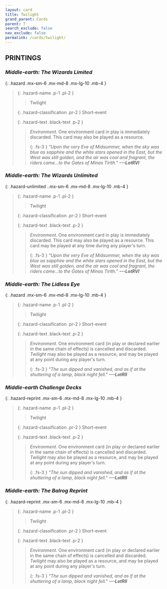 ```yaml
---
layout: card
title: Twilight
grand_parent: Cards
parent: T
search_exclude: false
nav_exclude: false
permalink: /cards/twilight/
---
```


## PRINTINGS


### _Middle-earth: The Wizards Limited_

{: .hazard .mx-sm-6 .mx-md-8 .mx-lg-10 .mb-4 }
> {: .hazard-name .p-1 .pl-2 }
> > <div class="hazard-mp"></div>
> > <div class="card-name">Twilight</div>
>
> {: .hazard-classification .pr-2 }
> Short-event
>
> {: .hazard-text .black-text .p-2 }
> > _Environment._ One environment card in play is immediately discarded. This card may also be played as a resource. 
> > 
> > {: .fs-3 } 
> > _“Upon the very Eve of Midsummer, when the sky was blue as sapphire and the white stars opened in the East, but the West was still golden, and the air was cool and fragrant, the riders came...to the Gates of Minas Tirith."_ ***---&#65279;LotRVI*** 
>

### _Middle-earth: The Wizards Unlimited_

{: .hazard-unlimited ..mx-sm-6 .mx-md-8 .mx-lg-10 .mb-4 }
> {: .hazard-name .p-1 .pl-2 }
> > <div class="hazard-mp"></div>
> > <div class="card-name">Twilight</div>
>
> {: .hazard-classification .pr-2 }
> Short-event
>
> {: .hazard-text .black-text .p-2 }
> > _Environment._ One environment card in play is immediately discarded. This card may also be played as a resource. This card may be played at any time during any player's turn. 
> > 
> > {: .fs-3 } 
> > _“Upon the very Eve of Midsummer, when the sky was blue as sapphire and the white stars opened in the East, but the West was still golden, and the air was cool and fragrant, the riders came...to the Gates of Minas Tirith."_ ***---&#65279;LotRVI*** 
>

### _Middle-earth: The Lidless Eye_

{: .hazard .mx-sm-6 .mx-md-8 .mx-lg-10 .mb-4 }
> {: .hazard-name .p-1 .pl-2 }
> > <div class="hazard-mp"></div>
> > <div class="card-name">Twilight</div>
>
> {: .hazard-classification .pr-2 }
> Short-event
>
> {: .hazard-text .black-text .p-2 }
> > _Environment._ One environment card (in play or declared earlier in the same chain of effects) is cancelled and discarded. _Twilight_ may also be played as a resource, and may be played at any point during any player's turn. 
> > 
> > {: .fs-3 } 
> > _“The sun dipped and vanished, and as if at the shuttering of a lamp, black night fell."_ ***---&#65279;LotRII*** 
>

### _Middle-earth Challenge Decks_

{: .hazard-reprint .mx-sm-6 .mx-md-8 .mx-lg-10 .mb-4 }
> {: .hazard-name .p-1 .pl-2 }
> > <div class="hazard-mp"></div>
> > <div class="card-name">Twilight</div>
>
> {: .hazard-classification .pr-2 }
> Short-event
>
> {: .hazard-text .black-text .p-2 }
> > _Environment._ One environment card (in play or declared earlier in the same chain of effects) is cancelled and discarded. _Twilight_ may also be played as a resource, and may be played at any point during any player's turn. 
> > 
> > {: .fs-3 } 
> > _“The sun dipped and vanished, and as if at the shuttering of a lamp, black night fell."_ ***---&#65279;LotRII*** 
>

### _Middle-earth: The Balrog Reprint_

{: .hazard-reprint .mx-sm-6 .mx-md-8 .mx-lg-10 .mb-4 }
> {: .hazard-name .p-1 .pl-2 }
> > <div class="hazard-mp"></div>
> > <div class="card-name">Twilight</div>
>
> {: .hazard-classification .pr-2 }
> Short-event
>
> {: .hazard-text .black-text .p-2 }
> > _Environment._ One environment card (in play or declared earlier in the same chain of effects) is cancelled and discarded. _Twilight_ may also be played as a resource, and may be played at any point during any player's turn. 
> > 
> > {: .fs-3 } 
> > _“The sun dipped and vanished, and as if at the shuttering of a lamp, black night fell."_ ***---&#65279;LotRII*** 
>
